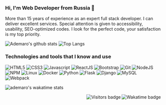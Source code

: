 ### Hi, I'm Web Developer from Russia 👋

More than 15 years of experience as an expert full stack developer. I can deliver excellent services. Special attention is given to accessibility, usability, SEO-optimized codes. I look for the perfect code, your satisfaction is my top priority.

![Ademaro's github stats](https://github-readme-stats.vercel.app/api?username=ademaro&count_private=true&theme=great-gatsby&show_icons=true&bg_color=-30,8a3724,713c75&hide_border=true)
![Top Langs](https://github-readme-stats.vercel.app/api/top-langs/?username=ademaro&theme=great-gatsby&layout=compact&langs_count=6&bg_color=-30,8a3724,713c75&hide_border=true)

### Technologies and tools that I know and use

![HTML5](https://img.shields.io/badge/-HTML5-E34F26?style=flat&logo=html5&logoColor=white)
![CSS3](https://img.shields.io/badge/-CSS3-1572B6?style=flat&logo=css3)
![Javascript](https://img.shields.io/badge/-JavaScript-EDD222?style=flat&logo=javascript&logoColor=white)
![ReactJS](https://img.shields.io/badge/-ReactJS-282c34?style=flat&logo=react)
![Bootstrap](https://img.shields.io/badge/-Bootstrap-563D7C?style=flat&logo=bootstrap&logoColor=white)
![Git](https://img.shields.io/badge/-Git-F05032?style=flat&logo=git&logoColor=white)
![NodeJS](http://img.shields.io/badge/-NodeJS-6EBF20?style=flat&logo=node.js&logoColor=white)
![NPM](https://img.shields.io/badge/-NPM-CB3837?style=flat&logo=npm&logoColor=white)
![Linux](https://img.shields.io/badge/-Linux-f5bd0e?style=flat&logo=linux&logoColor=white)
![Docker](http://img.shields.io/badge/-Docker-007BFF?style=flat&logo=docker&logoColor=white)
![Python](http://img.shields.io/badge/-Python-3776AB?style=flat&logo=python&logoColor=white)
![Flask](http://img.shields.io/badge/-Flask-004B6B?style=flat&logo=flask&logoColor=white)
![Django](http://img.shields.io/badge/-Django-0C4B33?style=flat&logo=django&logoColor=white)
![MySQL](https://img.shields.io/badge/-MySQL-0074A3?style=flat&logo=mysql&logoColor=white)
![Webpack](https://img.shields.io/badge/-Webpack-2B3A42?style=flat&logo=webpack)

![ademaro's wakatime stats](https://github-readme-stats.vercel.app/api/wakatime?username=ademaro&layout=compact&langs_count=6&theme=great-gatsby&bg_color=-30,8a3724,713c75&hide_border=true)

<img align="right" src="https://wakatime.com/badge/user/34eb2074-e871-4162-9ec9-3aa6e850b745.svg" alt="Wakatime badge" />

<img align="right" src="https://badges.pufler.dev/visits/ademaro/ademaro?color=yellow" alt="Visitors badge" />

<!--
**ademaro/ademaro** is a ✨ _special_ ✨ repository because its `README.md` (this file) appears on your GitHub profile.

![ReactJS](https://img.shields.io/badge/-ReactJS-51CBF2?style=flat&logo=react&logoColor=white)
webpack, babel, jinja2, websockets, php, nginx, uwsgi, asgi, prometheus, ecmascript, vim, zsh, vscode, linux, debian, grafana

![](https://www.codewars.com/users/ademaro/badges/micro)


 <a href="https://badges.pufler.dev">
    <img align="right" src="https://badges.pufler.dev/visits/ademaro/ademaro?color=yellow" alt="Visitors badge" />
 </a>

https://github.com/anuraghazra/github-readme-stats — stats

Here are some ideas to get you started:

- 🔭 I’m currently working on ...
- 🌱 I’m currently learning ...
- 👯 I’m looking to collaborate on ...
- 🤔 I’m looking for help with ...
- 💬 Ask me about ...
- 📫 How to reach me: ...
- 😄 Pronouns: ...
- ⚡ Fun fact: ...
-->

